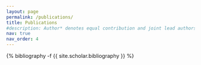 ```yaml
---
layout: page
permalink: /publications/
title: Publications
#description: Author* denotes equal contribution and joint lead authorship.
nav: true
nav_order: 4
---
```

<!-- _pages/publications.md -->
<div class="publications">

{% bibliography -f {{ site.scholar.bibliography }} %}

</div>
